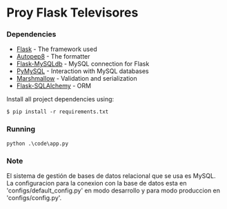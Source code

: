 # Proy Flask Televisores

### Dependencies
* [Flask](https://flask.palletsprojects.com/) - The framework used
* [Autopep8](https://pypi.org/project/autopep8/) - The formatter
* [Flask-MySQLdb](https://flask-mysqldb.readthedocs.io/en/latest/) - MySQL connection for Flask
* [PyMySQL](https://pypi.org/project/PyMySQL/) - Interaction with MySQL databases
* [Marshmallow](https://marshmallow.readthedocs.io/en/stable/) - Validation and serialization
* [Flask-SQLAlchemy](https://flask-sqlalchemy.palletsprojects.com/en/2.x/) - ORM

Install all project dependencies using:

```
$ pip install -r requirements.txt
```

### Running

```
python .\code\app.py
```

### Note
El sistema de gestión de bases de datos relacional que se usa es MySQL. La configuracion para la conexion con la base de datos esta en 'configs/default_config.py' en modo desarrollo y para modo produccion en 'configs/config.py'.
